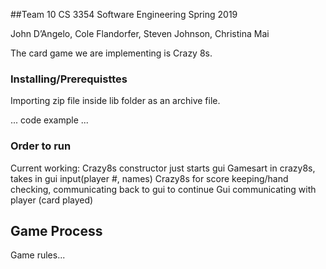 

##Team 10
CS 3354 Software Engineering
Spring 2019

John D’Angelo, Cole Flandorfer, Steven Johnson, Christina Mai

The card game we are implementing is Crazy 8s.


### Installing/Prerequisttes
Importing zip file inside lib folder as an archive file.

...
code example
...

### Order to run
 Current working:
Crazy8s constructor just starts gui
Gamesart in crazy8s, takes in gui input(player #, names)
Crazy8s for score keeping/hand checking, communicating back to gui to continue
Gui communicating with player (card played)


## Game Process
 Game rules...